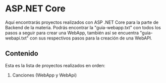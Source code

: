 # ASP.NET Core

Aquí encontrarás proyectos realizados con ASP .NET Core para la parte de Backend de la materia.
Podrás encontrar la "guia-webapp.txt" con todos los pasos a seguir para crear una WebApp, también así se encuentra "guia-webapi.txt" con sus respectivos pasos para la creación de una WebAPI.

## Contenido 
Esta es la lista de proyectos realizados en orden:
1. Canciones (WebApp y WebApi)
